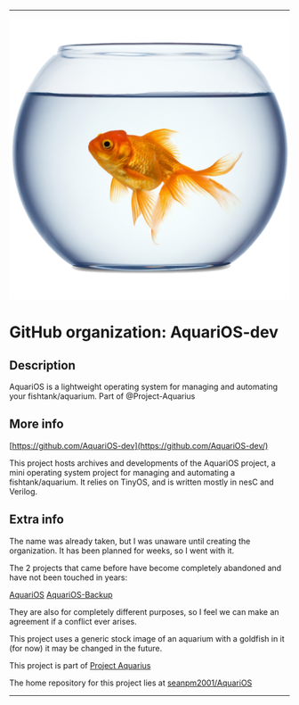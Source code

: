 
***

![AquariOS_Logo_Candidate3.png failed to load. The file may be missing or corrupt. Check the file path for errors first.](/AdditionalInfo/2/AquariOS-dev/AquariOS_Logo_Candidate3.png)

# GitHub organization: AquariOS-dev

## Description

AquariOS is a lightweight operating system for managing and automating your fishtank/aquarium. Part of @Project-Aquarius

## More info

[https://github.com/AquariOS-dev](https://github.com/AquariOS-dev/)

This project hosts archives and developments of the AquariOS project, a mini operating system project for managing and automating a fishtank/aquarium. It relies on TinyOS, and is written mostly in nesC and Verilog.

## Extra info

The name was already taken, but I was unaware until creating the organization. It has been planned for weeks, so I went with it.

The 2 projects that came before have become completely abandoned and have not been touched in years:

[AquariOS](https://github.com/AquariOS/) [AquariOS-Backup](https://github.com/AquariOS-backup/)

They are also for completely different purposes, so I feel we can make an agreement if a conflict ever arises.

This project uses a generic stock image of an aquarium with a goldfish in it (for now) it may be changed in the future.

This project is part of [Project Aquarius](/AdditionalInfo/2/Project-Aquarius/)

The home repository for this project lies at [seanpm2001/AquariOS](https://github.com/seanpm2001/AquariOS/)

***
